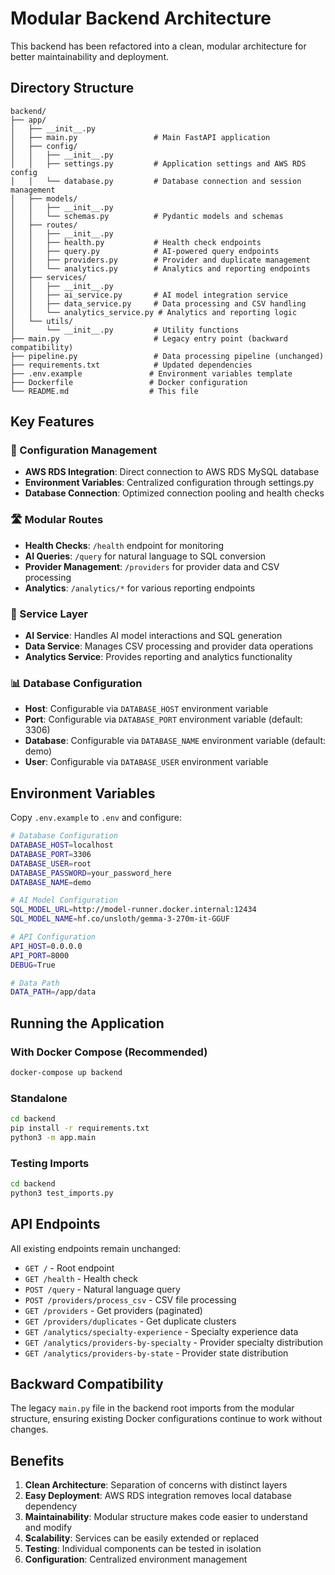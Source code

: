 # Modular Backend Architecture

This backend has been refactored into a clean, modular architecture for better maintainability and deployment.

## Directory Structure

```
backend/
├── app/
│   ├── __init__.py
│   ├── main.py                 # Main FastAPI application
│   ├── config/
│   │   ├── __init__.py
│   │   ├── settings.py         # Application settings and AWS RDS config
│   │   └── database.py         # Database connection and session management
│   ├── models/
│   │   ├── __init__.py
│   │   └── schemas.py          # Pydantic models and schemas
│   ├── routes/
│   │   ├── __init__.py
│   │   ├── health.py           # Health check endpoints
│   │   ├── query.py            # AI-powered query endpoints
│   │   ├── providers.py        # Provider and duplicate management
│   │   └── analytics.py        # Analytics and reporting endpoints
│   ├── services/
│   │   ├── __init__.py
│   │   ├── ai_service.py       # AI model integration service
│   │   ├── data_service.py     # Data processing and CSV handling
│   │   └── analytics_service.py # Analytics and reporting logic
│   └── utils/
│       └── __init__.py         # Utility functions
├── main.py                     # Legacy entry point (backward compatibility)
├── pipeline.py                 # Data processing pipeline (unchanged)
├── requirements.txt            # Updated dependencies
├── .env.example               # Environment variables template
├── Dockerfile                 # Docker configuration
└── README.md                  # This file
```

## Key Features

### 🔧 Configuration Management
- **AWS RDS Integration**: Direct connection to AWS RDS MySQL database
- **Environment Variables**: Centralized configuration through settings.py
- **Database Connection**: Optimized connection pooling and health checks

### 🛣️ Modular Routes
- **Health Checks**: `/health` endpoint for monitoring
- **AI Queries**: `/query` for natural language to SQL conversion
- **Provider Management**: `/providers` for provider data and CSV processing
- **Analytics**: `/analytics/*` for various reporting endpoints

### 🔄 Service Layer
- **AI Service**: Handles AI model interactions and SQL generation
- **Data Service**: Manages CSV processing and provider data operations
- **Analytics Service**: Provides reporting and analytics functionality

### 📊 Database Configuration
- **Host**: Configurable via `DATABASE_HOST` environment variable
- **Port**: Configurable via `DATABASE_PORT` environment variable (default: 3306)
- **Database**: Configurable via `DATABASE_NAME` environment variable (default: demo)
- **User**: Configurable via `DATABASE_USER` environment variable

## Environment Variables

Copy `.env.example` to `.env` and configure:

```bash
# Database Configuration
DATABASE_HOST=localhost
DATABASE_PORT=3306
DATABASE_USER=root
DATABASE_PASSWORD=your_password_here
DATABASE_NAME=demo

# AI Model Configuration
SQL_MODEL_URL=http://model-runner.docker.internal:12434
SQL_MODEL_NAME=hf.co/unsloth/gemma-3-270m-it-GGUF

# API Configuration
API_HOST=0.0.0.0
API_PORT=8000
DEBUG=True

# Data Path
DATA_PATH=/app/data
```

## Running the Application

### With Docker Compose (Recommended)
```bash
docker-compose up backend
```

### Standalone
```bash
cd backend
pip install -r requirements.txt
python3 -m app.main
```

### Testing Imports
```bash
cd backend
python3 test_imports.py
```

## API Endpoints

All existing endpoints remain unchanged:

- `GET /` - Root endpoint
- `GET /health` - Health check
- `POST /query` - Natural language query
- `POST /providers/process_csv` - CSV file processing
- `GET /providers` - Get providers (paginated)
- `GET /providers/duplicates` - Get duplicate clusters
- `GET /analytics/specialty-experience` - Specialty experience data
- `GET /analytics/providers-by-specialty` - Provider specialty distribution
- `GET /analytics/providers-by-state` - Provider state distribution

## Backward Compatibility

The legacy `main.py` file in the backend root imports from the modular structure, ensuring existing Docker configurations continue to work without changes.

## Benefits

1. **Clean Architecture**: Separation of concerns with distinct layers
2. **Easy Deployment**: AWS RDS integration removes local database dependency
3. **Maintainability**: Modular structure makes code easier to understand and modify
4. **Scalability**: Services can be easily extended or replaced
5. **Testing**: Individual components can be tested in isolation
6. **Configuration**: Centralized environment management
